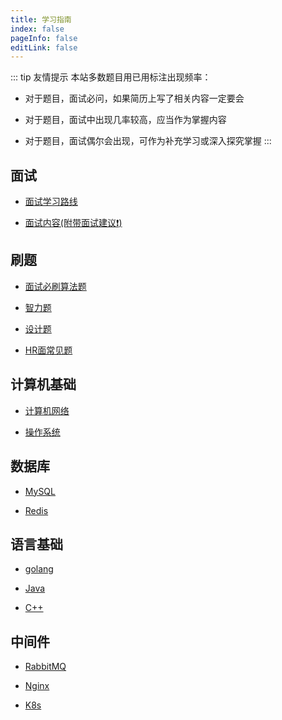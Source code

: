 ```yaml
---
title: 学习指南
index: false
pageInfo: false
editLink: false
---
```



::: tip 友情提示
本站多数题目用已用<Badge text="掌握" type="tip" /><Badge text="了解" type="info" /><Badge text="重要" type="danger" />标注出现频率：

- 对于<Badge text="重要" type="danger" />题目，面试必问，如果简历上写了相关内容一定要会

- 对于<Badge text="掌握" type="tip" />题目，面试中出现几率较高，应当作为掌握内容

- 对于<Badge text="了解" type="info" />题目，面试偶尔会出现，可作为补充学习或深入探究掌握
:::



## 面试


- [面试学习路线](../start-learning/routine.md)

- [面试内容(附带面试建议:heavy_exclamation_mark:)](../start-learning/interview.md)



## 刷题

- [面试必刷算法题](../algorithm-mandatory/README.md)

- [智力题](../intelligence/README.md)

- [设计题](../design/README.md)

- [HR面常见题](../hr/README.md)


## 计算机基础

- [计算机网络](../network/README.md)

- [操作系统](../os/README.md)


## 数据库

- [MySQL](../mysql/README.md)

- [Redis](../redis/README.md)


## 语言基础

- [golang](../golang/README.md)

- [Java](../java/README.md)

- [C++](../cpp/README.md)


## 中间件

- [RabbitMQ](../rabbitmq/README.md)

- [Nginx](../nginx/README.md)

- [K8s](../k8s/README.md)

